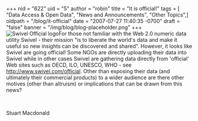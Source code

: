 +++
nid = "622"
uid = "5"
author = "robin"
title = "It is official!"
tags = [ "Data Access & Open Data", "News and Announcements", "Other Topics",]
oldpath = "/blog/it-official"
date = "2007-07-27 11:40:35 -0700"
draft = "false"
banner = "/img/blog/blog-placeholder.png"
+++
![Swivel Official
logo](http://www.swivel.com/images/official_source_large.png "Swivel Official logo")For
those not familiar with the Web 2.0 numeric data utility Swivel - their
mission "is to liberate the world's data and make it useful so new
insights can be discovered and shared". However, it looks like Swivel
are going official! Some NGOs are directly uploading their data into
Swivel while in other cases Swivel are gathering data directly from
'official' Web sites such as OECD, ILO, UNESCO, WHO - see
<http://www.swivel.com/official>. Other than exposing their data (and
ultimately their commercial products) to a wider audience are there
other motives (other than altruism) or implications that can be drawn
from this news?

 

Stuart Macdonald

 
